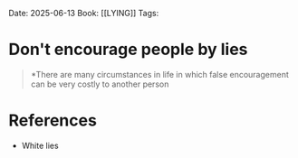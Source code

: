 Date: 2025-06-13
Book: [[LYING]]
Tags:  

# Don't encourage people by lies

>*There are many circumstances in life in which false encouragement can be very costly to another person 
# References 
- White lies